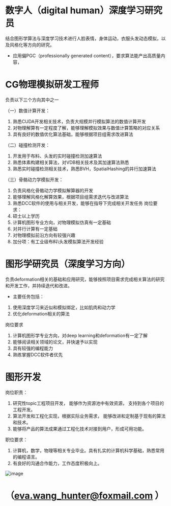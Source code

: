 # 数字人（digital human）深度学习研究员

结合图形学算法与深度学习技术进行人脸表情，身体运动，衣服头发动态模拟，以及风格化等方向的研究。
* 应用偏PGC（professionally generated content），要求算法能产出高质量内容，

#  CG物理模拟研发工程师

负责以下三个方向其中之一

（一）数值计算开发：
1. 熟悉CUDA开发相关技术，负责大规模并行模拟算法的数值计算开发
2. 对物理解算有一定程度了解，能够理解模拟效果与数值计算策略的对应关系
3. 具有良好的数值优化算法基础，能够根据项目组需求改进算法

（二）碰撞检测开发：
1. 开发用于布料、头发的实时碰撞检测加速算法
2. 熟悉体素构建相关算法，对VDB相关技术及其加速算法熟悉
3. 熟悉实时碰撞检测相关技术，熟悉BVH，SpatialHashing的并行加速算法

（三）骨骼动力学模拟开发：
1. 负责风格化骨骼动力学模拟解算器的开发
2. 能够理解风格化解算效果，根据项目组需求迭代与改进算法
3. 熟悉DCC软件的使用与相关开发，能够在指导下完成相关开发任务
岗位要求：
1. 硕士以上学历
2. 计算机图形专业方向，对物理模拟仿真有一定基础
3. 对并行计算有一定基础
4. 对物理模拟前沿方向有较强兴趣
5. 加分项：有工业级布料\头发模拟算法开发经验

#  图形学研究员（深度学习方向）

负责deformation相关的基础和应用研究，能够按照项目需求完成相关算法的研究和开发工作，并持续迭代和改进。
* 主要任务包括：
1. 使用深度学习来近似和模拟绑定，比如肌肉和动力学
2. 优化deformation相关的算法

岗位要求
1. 计算机图形学专业方向，对deep learning和deformation有一定了解
2. 能够阅读相关领域的论文，并快速予以实现
3. 具有较强的编程能力
4. 熟练掌握DCC软件者优先


#  图形开发

岗位职责：
1. 研究性topic工程项目开发， 能够作为资源池中有效资源， 支持到各个项目的工程开发。
2. 算法开发和工程化实现，根据实际业务需求， 能够改进和定制基于现有的算法和技术。 
3. 能够将产品的算法成果通过工程化技术对接到用户，形成可用功能。

职位要求：
1. 计算机，数学，物理等相关专业毕业。具有扎实的计算机科学基础，熟悉常用的编程语言。
2. 有良好的沟通合作能力，工作态度积极向上。

![image](https://user-images.githubusercontent.com/32897594/130930950-ecafec76-635e-41f0-9e53-4b4e4cfeca6e.png)
#    （eva.wang_hunter@foxmail.com  ）











